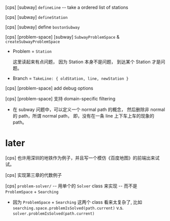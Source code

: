 [cps] [subway] `defineLine` -- take a ordered list of stations

[cps] [subway] `defineStation`

[cps] [subway] define `bostonSubway`

[cps] [problem-space] [subway] `SubwayProblemSpace` & `createSubwayProblemSpace`

- Problem = `Station`

  这里读起来有点问题，
  因为 Station 本身不是问题，
  到达某个 Station 才是问题。

- Branch = `TakeLine: { oldStation, line, newStation }`

[cps] [problem-space] add debug options

[cps] [problem-space] 支持 domain-specific filtering

- 在 subway 问题中，可以定义一个 normal path 的概念，
  然后删除非 normal 的 path，所谓 normal path，
  即，没有在一条 line 上下车上车的现象的 path。


# later

[cps] 也许用深圳的地铁作为例子，并且写一个模仿《百度地图》的前端出来试试。

[cps] 实现第三章的代数例子

[cps] `problem-solver/` -- 用单个的 `Solver` class 来实现 -- 而不是 `ProblemSpace` + `Searching`

- 因为 `ProblemSpace` + `Searching` 这两个 class 看来太复杂了,
  比如 `searching.space.problemIsSolved(path.current)`
  v.s. `solver.problemIsSolved(path.current)`
